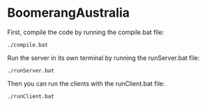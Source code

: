 # BoomerangAustralia

First, compile the code by running the compile.bat file:

```
./compile.bat
```

Run the server in its own terminal by running the runServer.bat file:

```
./runServer.bat
```

Then you can run the clients with the runClient.bat file:

```
./runClient.bat
```
